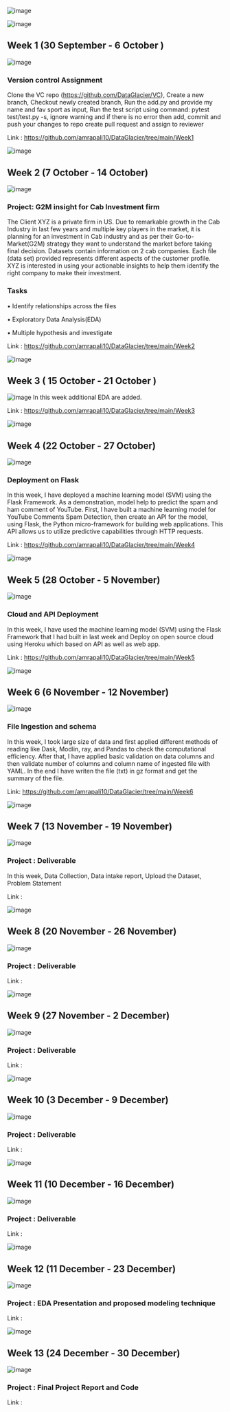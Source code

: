 ![image](https://user-images.githubusercontent.com/48585778/201945426-4a12abd6-ebf0-4844-9d08-5517fd76788b.png)

![image](https://user-images.githubusercontent.com/48585778/202190626-7019104f-70e1-4224-98b7-1faec4785d62.png)
## Week 1 (30 September - 6 October )
![image](https://user-images.githubusercontent.com/48585778/202190960-dcc833c6-ffcc-449e-9f49-22e36fb181ac.png)
### Version control Assignment
Clone the VC repo (https://github.com/DataGlacier/VC), Create a new branch, Checkout newly created branch, Run the add.py and provide my name and fav sport as input, Run the test script using command: pytest test/test.py -s, ignore warning and if there is no error then add, commit and push your changes to repo create pull request and assign to reviewer

Link : https://github.com/amrapali10/DataGlacier/tree/main/Week1

![image](https://user-images.githubusercontent.com/48585778/202190626-7019104f-70e1-4224-98b7-1faec4785d62.png)
## Week 2 (7 October - 14 October)
![image](https://user-images.githubusercontent.com/48585778/202190960-dcc833c6-ffcc-449e-9f49-22e36fb181ac.png)
### Project: G2M insight for Cab Investment firm
The Client XYZ is a private firm in US. Due to remarkable growth in the Cab Industry in last few years and multiple key players in the market, it is planning for an investment in Cab industry and as per their Go-to-Market(G2M) strategy they want to understand the market before taking final decision.
Datasets contain information on 2 cab companies. Each file (data set) provided represents different aspects of the customer profile. XYZ is interested in using your actionable insights to help them identify the right company to make their investment.

### Tasks
• Identify relationships across the files

• Exploratory Data Analysis(EDA)

• Multiple hypothesis and investigate

Link : https://github.com/amrapali10/DataGlacier/tree/main/Week2

![image](https://user-images.githubusercontent.com/48585778/202190626-7019104f-70e1-4224-98b7-1faec4785d62.png)
## Week 3 ( 15 October - 21 October )
![image](https://user-images.githubusercontent.com/48585778/202190960-dcc833c6-ffcc-449e-9f49-22e36fb181ac.png)
In this week additional EDA are added.

Link : https://github.com/amrapali10/DataGlacier/tree/main/Week3

![image](https://user-images.githubusercontent.com/48585778/202190626-7019104f-70e1-4224-98b7-1faec4785d62.png)
## Week 4 (22 October - 27 October)
![image](https://user-images.githubusercontent.com/48585778/202190960-dcc833c6-ffcc-449e-9f49-22e36fb181ac.png)
### Deployment on Flask
In this week, I have deployed a machine learning model (SVM) using the Flask Framework. As a demonstration, model help to predict the spam and ham comment of YouTube. First, I have built a machine learning model for YouTube Comments Spam Detection, then create an API for the model, using Flask, the Python micro-framework for building web applications. This API allows us to utilize predictive capabilities through HTTP requests.

Link : https://github.com/amrapali10/DataGlacier/tree/main/Week4

![image](https://user-images.githubusercontent.com/48585778/202190626-7019104f-70e1-4224-98b7-1faec4785d62.png)
## Week 5 (28 October - 5 November)
![image](https://user-images.githubusercontent.com/48585778/202190960-dcc833c6-ffcc-449e-9f49-22e36fb181ac.png)
### Cloud and API Deployment
In this week, I have used the machine learning model (SVM) using the Flask Framework that I had built in last week and Deploy on open source cloud using Heroku which based on API as well as web app.

Link : https://github.com/amrapali10/DataGlacier/tree/main/Week5

![image](https://user-images.githubusercontent.com/48585778/202190626-7019104f-70e1-4224-98b7-1faec4785d62.png)
## Week 6 (6 November - 12 November)
![image](https://user-images.githubusercontent.com/48585778/202190960-dcc833c6-ffcc-449e-9f49-22e36fb181ac.png)
### File Ingestion and schema
In this week, I took large size of data and first applied different methods of reading like Dask, Modlin, ray, and Pandas to check the computational efficiency. After that, I have applied basic validation on data columns and then validate number of columns and column name of ingested file with YAML. In the end I have writen the file (txt) in gz format and get the summary of the file.

Link: https://github.com/amrapali10/DataGlacier/tree/main/Week6

![image](https://user-images.githubusercontent.com/48585778/202190626-7019104f-70e1-4224-98b7-1faec4785d62.png)
## Week 7 (13 November - 19 November)
![image](https://user-images.githubusercontent.com/48585778/202190960-dcc833c6-ffcc-449e-9f49-22e36fb181ac.png)
### Project : Deliverable
In this week, Data Collection, Data intake report, Upload the Dataset, Problem Statement

Link : 

![image](https://user-images.githubusercontent.com/48585778/202190626-7019104f-70e1-4224-98b7-1faec4785d62.png)
## Week 8 (20 November - 26 November)
![image](https://user-images.githubusercontent.com/48585778/202190960-dcc833c6-ffcc-449e-9f49-22e36fb181ac.png)
### Project : Deliverable

Link :

![image](https://user-images.githubusercontent.com/48585778/202190626-7019104f-70e1-4224-98b7-1faec4785d62.png)
## Week 9 (27 November - 2 December)
![image](https://user-images.githubusercontent.com/48585778/202190960-dcc833c6-ffcc-449e-9f49-22e36fb181ac.png)
### Project : Deliverable

Link :

![image](https://user-images.githubusercontent.com/48585778/202190626-7019104f-70e1-4224-98b7-1faec4785d62.png)
## Week 10 (3 December - 9 December)
![image](https://user-images.githubusercontent.com/48585778/202190960-dcc833c6-ffcc-449e-9f49-22e36fb181ac.png)
### Project : Deliverable

Link :

![image](https://user-images.githubusercontent.com/48585778/202190626-7019104f-70e1-4224-98b7-1faec4785d62.png)
## Week 11 (10 December - 16 December)
![image](https://user-images.githubusercontent.com/48585778/202190960-dcc833c6-ffcc-449e-9f49-22e36fb181ac.png)
### Project : Deliverable

Link :

![image](https://user-images.githubusercontent.com/48585778/202190626-7019104f-70e1-4224-98b7-1faec4785d62.png)
## Week 12 (11 December - 23 December)
![image](https://user-images.githubusercontent.com/48585778/202190960-dcc833c6-ffcc-449e-9f49-22e36fb181ac.png)
### Project : EDA Presentation and proposed modeling technique

Link :

![image](https://user-images.githubusercontent.com/48585778/202190626-7019104f-70e1-4224-98b7-1faec4785d62.png)
## Week 13 (24 December - 30 December)
![image](https://user-images.githubusercontent.com/48585778/202190960-dcc833c6-ffcc-449e-9f49-22e36fb181ac.png)
### Project : Final Project Report and Code

Link :
